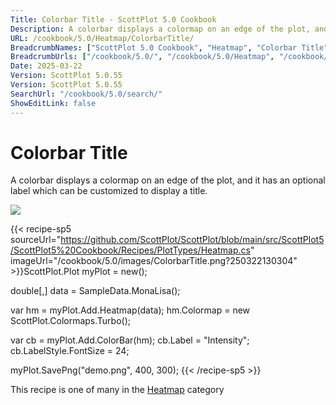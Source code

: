 ```yaml
---
Title: Colorbar Title - ScottPlot 5.0 Cookbook
Description: A colorbar displays a colormap on an edge of the plot, and it has an optional label which can be customized to display a title.
URL: /cookbook/5.0/Heatmap/ColorbarTitle/
BreadcrumbNames: ["ScottPlot 5.0 Cookbook", "Heatmap", "Colorbar Title"]
BreadcrumbUrls: ["/cookbook/5.0/", "/cookbook/5.0/Heatmap", "/cookbook/5.0/Heatmap/ColorbarTitle"]
Date: 2025-03-22
Version: ScottPlot 5.0.55
Version: ScottPlot 5.0.55
SearchUrl: "/cookbook/5.0/search/"
ShowEditLink: false
---
```



<div class='d-flex align-items-center mt-5'>
<h1 class='me-2 text-dark my-0 border-0'>Colorbar Title</h1>
</div>

A colorbar displays a colormap on an edge of the plot, and it has an optional label which can be customized to display a title.

[![](/cookbook/5.0/images/ColorbarTitle.png?250322130304)](/cookbook/5.0/images/ColorbarTitle.png?250322130304)

{{< recipe-sp5 sourceUrl="https://github.com/ScottPlot/ScottPlot/blob/main/src/ScottPlot5/ScottPlot5%20Cookbook/Recipes/PlotTypes/Heatmap.cs" imageUrl="/cookbook/5.0/images/ColorbarTitle.png?250322130304" >}}ScottPlot.Plot myPlot = new();

double[,] data = SampleData.MonaLisa();

var hm = myPlot.Add.Heatmap(data);
hm.Colormap = new ScottPlot.Colormaps.Turbo();

var cb = myPlot.Add.ColorBar(hm);
cb.Label = "Intensity";
cb.LabelStyle.FontSize = 24;

myPlot.SavePng("demo.png", 400, 300);
{{< /recipe-sp5 >}}

<div class='my-5 text-center'>This recipe is one of many in the <a href='/cookbook/5.0/Heatmap'>Heatmap</a> category</div>


